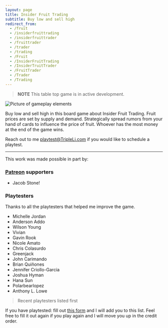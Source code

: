 ```yaml
---
layout: page
title: Insider Fruit Trading
subtitle: Buy low and sell high
redirect_from:
  - /fruit
  - /insiderfruittrading
  - /insiderfruittrader
  - /fruittrader
  - /trader
  - /trading
  - /Fruit
  - /InsiderFruitTrading
  - /InsiderTruitTrader
  - /FruitTrader
  - /Trader
  - /Trading
---
```


> **NOTE** 
> This table top game is in active development. 

![Picture of gameplay elements](/assets/img/Insider-Fruit-Trading_Game-pieces2.JPG)

Buy low and sell high in this board game about Insider Fruit Trading. Fruit prices are set by supply and demand. Strategically spread rumors from your hand of cards to influence the price of fruit. Whoever has the most money at the end of the game wins.

Reach out to me <playtest@TripleLi.com> if you would like to schedule a playtest.

___
This work was made possible in part by:
### [Patreon](https://patreon.com/TripleLi) supporters

* Jacob Stone!

### Playtesters

Thanks to all the playtesters that helped me improve the game.

* Michelle Jordan 
* Anderson Addo
* Wilson Young
* Vivian
* Gavin Rook
* Nicole Amato
* Chris Colasurdo
* Greenjack
* John Carimando
* Brian Quiñones
* Jennifer Criollo-Garcia 
* Joshua Hyman
* Hana Sun
* Polarbearlopez 
* Anthony L. Lowe

> Recent playtesters listed first

If you have playtested: fill out [this form](https://forms.gle/fdDuG1Amtx1wXTn28) and I will add you to this list. Feel free to fill it out again if you play again and I will move you up in the credit order.
